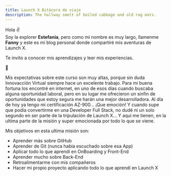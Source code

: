 ```yaml
---
title: Launch X Bitácora de viaje
description: The hallway smelt of boiled cabbage and old rag mats.
---
```


Hola ✌️  
Soy la explorer **Estefanía**, pero como mi nombre es muy largo, llamenme **Fanny** y este es mi blog personal donde compartiré mis aventuras de Launch X.

Te invito a conocer mis aprendizajes y leer mis experiencias.

🚀

Mis expectativas sobre este curso son muy altas, porque sin duda Innovacción Virtual siempre hace un excelente trabajo. Para mi buena fortuna los encontré en internet, en uno de esos días cuando buscaba alguna oportunidad laboral, pero en su lugar me ofrecieron un sinfin de oportunidades que estoy segura me harán una mejor desarrolladora.
Al día de hoy ya tengo mi certificación AZ-900... ¡Que emoción!
Y cuando supe que podía convertirme en una Developer Full Stack, no dudé ni un solo segundo en ser parte de la tripulación de Launch X... Y aquí me tienen, en la ultima parte de la misión y super emocionada por todo lo que se viene.

Mis objetivos en esta ultima misión son:
- Aprender más sobre GitHub
- Aprender de Git (nunca había escuchado sobre esa App)
- Aplicar todo lo que aprendí en OnBoarding y Front-End
- Aprender mucho sobre Back-End
- Retroalimentarme con mis compañeros
- Hacer mi propio proyecto aplicando todo lo que aprendí en Launch X
